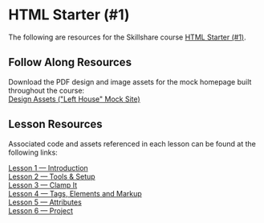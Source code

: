 # HTML Starter (#1)

The following are resources for the Skillshare course [HTML Starter (#1)](https://skl.sh/2OSUcHH).

## Follow Along Resources

Download the PDF design and image assets for the mock homepage built throughout the course:  
[Design Assets ("Left House" Mock Site)](https://github.com/scottusrobus/become-a-web-developer/raw/master/01-html-starter/asset-package/left-house-package.zip)

## Lesson Resources

Associated code and assets referenced in each lesson can be found at the following links:  

[Lesson 1 — Introduction](01-introduction)  
[Lesson 2 — Tools & Setup](02-tools-and-setup)  
[Lesson 3 — Clamp It](03-clamp-it)  
[Lesson 4 — Tags, Elements and Markup](04-tags-elements-and-markup)  
[Lesson 5 — Attributes](05-attributes)  
[Lesson 6 — Project](06-project)  
